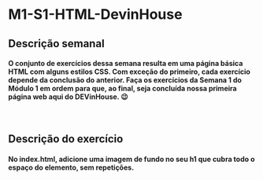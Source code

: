 # M1-S1-HTML-DevinHouse

## Descrição semanal

#### O conjunto de exercícios dessa semana resulta em uma página básica HTML com alguns estilos CSS. Com exceção do primeiro, cada exercício depende da conclusão do anterior. Faça os exercícios da Semana 1 do Módulo 1 em ordem para que, ao final, seja concluída nossa primeira página web aqui do DEVinHouse. 😉

<br>

## Descrição do exercício

#### No index.html, adicione uma imagem de fundo no seu h1 que cubra todo o espaço do elemento, sem repetições.